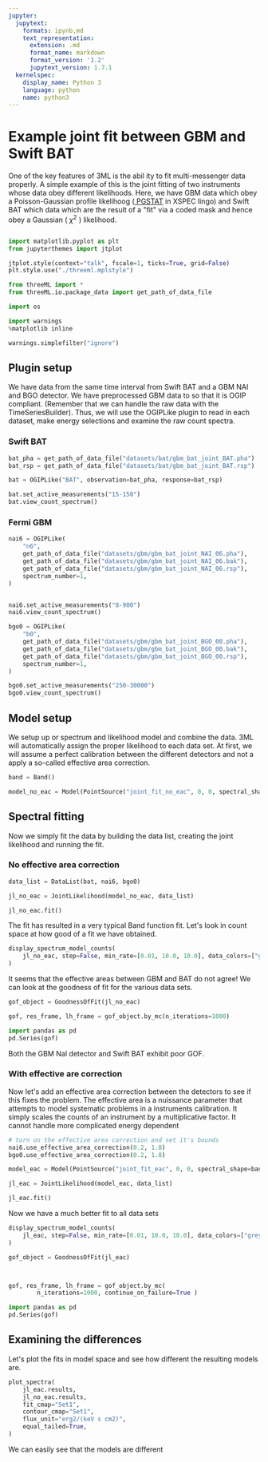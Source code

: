 ```yaml
---
jupyter:
  jupytext:
    formats: ipynb,md
    text_representation:
      extension: .md
      format_name: markdown
      format_version: '1.2'
      jupytext_version: 1.7.1
  kernelspec:
    display_name: Python 3
    language: python
    name: python3
---
```


# Example joint fit between GBM and Swift BAT

One of the key features of 3ML is the abil ity to fit multi-messenger data properly. A simple example of this is the joint fitting of two instruments whose data obey different likelihoods. Here, we have GBM data which obey a Poisson-Gaussian profile likelihoog (<a href=http://heasarc.gsfc.nasa.gov/docs/xanadu/xspec/manual/node293.html> PGSTAT</a> in XSPEC lingo) and Swift BAT which data which are the result of a "fit" via a coded mask and hence obey a Gaussian ( $\chi^2$ ) likelihood.


```python

import matplotlib.pyplot as plt
from jupyterthemes import jtplot

jtplot.style(context="talk", fscale=1, ticks=True, grid=False)
plt.style.use("./threeml.mplstyle")

from threeML import *
from threeML.io.package_data import get_path_of_data_file

import os

import warnings
%matplotlib inline

warnings.simplefilter("ignore")
```

## Plugin setup

We have data from the same time interval from Swift BAT and a GBM NAI and BGO detector. We have preprocessed GBM data to so that it is OGIP compliant. (Remember that we can handle the raw data with the TimeSeriesBuilder). Thus, we will use the OGIPLike plugin to read in each dataset, make energy selections and examine the raw count spectra. 



### Swift BAT

```python
bat_pha = get_path_of_data_file("datasets/bat/gbm_bat_joint_BAT.pha")
bat_rsp = get_path_of_data_file("datasets/bat/gbm_bat_joint_BAT.rsp")

bat = OGIPLike("BAT", observation=bat_pha, response=bat_rsp)

bat.set_active_measurements("15-150")
bat.view_count_spectrum()
```

### Fermi GBM

```python
nai6 = OGIPLike(
    "n6",
    get_path_of_data_file("datasets/gbm/gbm_bat_joint_NAI_06.pha"),
    get_path_of_data_file("datasets/gbm/gbm_bat_joint_NAI_06.bak"),
    get_path_of_data_file("datasets/gbm/gbm_bat_joint_NAI_06.rsp"),
    spectrum_number=1,
)


nai6.set_active_measurements("8-900")
nai6.view_count_spectrum()

bgo0 = OGIPLike(
    "b0",
    get_path_of_data_file("datasets/gbm/gbm_bat_joint_BGO_00.pha"),
    get_path_of_data_file("datasets/gbm/gbm_bat_joint_BGO_00.bak"),
    get_path_of_data_file("datasets/gbm/gbm_bat_joint_BGO_00.rsp"),
    spectrum_number=1,
)

bgo0.set_active_measurements("250-30000")
bgo0.view_count_spectrum()
```

## Model setup

We setup up or spectrum and likelihood model and combine the data. 3ML will automatically assign the proper likelihood to each data set. At first, we will assume a perfect calibration between the different detectors and not a apply a so-called effective area correction. 

```python
band = Band()

model_no_eac = Model(PointSource("joint_fit_no_eac", 0, 0, spectral_shape=band))
```

## Spectral fitting

Now we simply fit the data by building the data list, creating the joint likelihood and running the fit.


### No effective area correction

```python
data_list = DataList(bat, nai6, bgo0)

jl_no_eac = JointLikelihood(model_no_eac, data_list)

jl_no_eac.fit()
```

The fit has resulted in a very typical Band function fit. Let's look in count space at how good of a fit we have obtained.


```python
display_spectrum_model_counts(
    jl_no_eac, step=False, min_rate=[0.01, 10.0, 10.0], data_colors=["grey", "k", "k"]
)
```

It seems that the effective areas between GBM and BAT do not agree! We can look at the goodness of fit for the various data sets.

```python
gof_object = GoodnessOfFit(jl_no_eac)

gof, res_frame, lh_frame = gof_object.by_mc(n_iterations=1000)
```

```python
import pandas as pd
pd.Series(gof)
```

Both the GBM NaI detector and Swift BAT exhibit poor GOF.


### With effective are correction

Now let's add an effective area correction between the detectors to see if this fixes the problem. The effective area is a nuissance parameter that attempts to model systematic problems in a instruments calibration. It simply scales the counts of an instrument by a multiplicative factor. It cannot handle more complicated energy dependent 

```python
# turn on the effective area correction and set it's bounds
nai6.use_effective_area_correction(0.2, 1.8)
bgo0.use_effective_area_correction(0.2, 1.8)

model_eac = Model(PointSource("joint_fit_eac", 0, 0, spectral_shape=band))

jl_eac = JointLikelihood(model_eac, data_list)

jl_eac.fit()
```

Now we have a much better fit to all data sets

```python tags=["nbsphinx-thumbnail"]
display_spectrum_model_counts(
    jl_eac, step=False, min_rate=[0.01, 10.0, 10.0], data_colors=["grey", "k", "k"]
)
```

```python
gof_object = GoodnessOfFit(jl_eac)



gof, res_frame, lh_frame = gof_object.by_mc(
        n_iterations=1000, continue_on_failure=True )
```

```python
import pandas as pd
pd.Series(gof)
```

## Examining the differences

Let's plot the fits in model space and see how different the resulting models are.


```python
plot_spectra(
    jl_eac.results,
    jl_no_eac.results,
    fit_cmap="Set1",
    contour_cmap="Set1",
    flux_unit="erg2/(keV s cm2)",
    equal_tailed=True,
)
```

We can easily see that the models are different 
